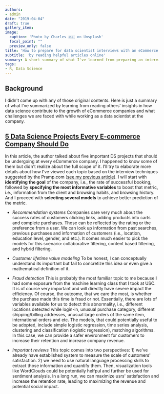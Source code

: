 ```yaml
---
authors:
- admin
date: "2019-04-04"
draft: true
gallery_item:
image:
  caption: 'Photo by Charles 🇵🇭 on Unsplash'
  focal_point: ""
  preview_only: false
title: 'How to prepare for data scientist interviews with an eCommerce company'
subtitle: 'by reading helpful articles online'
summary: A short summary of what I've learned from preparing an interview with an eCommerce company
tags:
- R, Data Science
---
```


## Background

I didn't come up with any of those original contents. Here is just a summary of what I've summarized by learning from reading others' insights in how data science contribute to the growth of eCommerce companies and what challenges we are faced with while working as a data scientist at the company. 

## [5 Data Science Projects Every E-commerce Company Should Do](https://towardsdatascience.com/5-data-science-project-every-e-commerce-company-should-do-8746c5ab4604)

In this article, the author talked about five important DS projects that should be undergoing at every eCommerce company. I happened to know some of them but didn't realize about the full scope of it. I'll try to elaborate more details about how I've viewed each topic based on the interview techniques suggested by the Pramp.com ([see my previous article](https://zhiyang.netlify.com/post/pramp2/)). I will start with **identifying the goal** of the company, i.e., the rate of successful booking, followed by **specifying the most informative variables** to boost that metric, i.e., information from the client and browsing habits, and browsing history. And I proceed with **selecting several models** to achieve better prediction of the metric. 

- *Recommendation systems*
    Companies care very much about the success rates of customers clicking links, adding products into carts and complete purchases. Those can be reflected by the rating or the preference from a user. We can look up information from past searches, previous purchases and information of customers (i.e., location, education level, gender, and etc.). It comes much easier to pick the models for this scenario: collaborative filtering, content based filtering, and hybrid filtering. 
    
- *Customer lifetime value modeling*
    To be honest, I can conceptually understand its important but fail to concretize this idea or even give a mathematical definition of it. 

- *Fraud detection*
    This is probably the most familiar topic to me because I had some exposure from the machine learning class that I took at USC. It is of course very important and will directly have severe impact the efficiency. Of course, the outcome, that we care the most, is whether the purchase made this time is fraud or not. Essentially, there are lots of variables available for us to detect this abnormality, i.e., different locations detected while login-in, unusual purchase category, different shipping/billing addresses, unusual large orders of the same item, international orders and etc. The models, that could potentially useful to be adopted, include simple logistic regression, time series analysis, clustering and classification (logistic regression), matching algorithms. In this case, we can provide a safer environment for customers to increase their retention and increase company revenue. 
    
- *Important reviews*
    This topic comes into two perspectives: 1) we've already have established system to measure the scale of customers' satisfaction. 2) we need to use natural language processing skills to extract those information and quantify them. Then, visualization tools like WordClouds could be potentially helfpul and further be used for sentiment analysis. In a long run, we can maximize usrs' satisfaction and increase the retention rate, leading to maximizing the revenue and potential social impact. 
    

